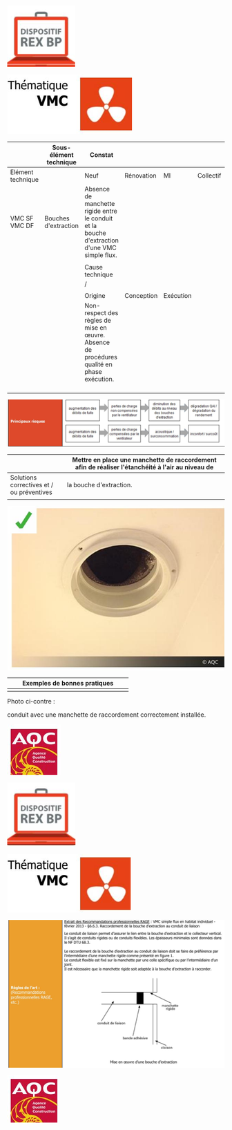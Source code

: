 ![](<images/VMC simple ou double flux - bouche d'extraction - Bonne pratique/_page_0_Picture_0.jpeg>)

![](<images/VMC simple ou double flux - bouche d'extraction - Bonne pratique/_page_0_Picture_1.jpeg>)

|                   | Sous- élément<br>technique | Constat                                                                                          |            |           |           |              |
|-------------------|----------------------------|--------------------------------------------------------------------------------------------------|------------|-----------|-----------|--------------|
| Elément technique |                            | Neuf                                                                                             | Rénovation | MI        | Collectif | Tertiaire    |
| VMC SF<br>VMC DF  | Bouches d'extraction       | Absence de manchette rigide entre le conduit et la bouche<br>d'extraction d'une VMC simple flux. |            |           |           |              |
|                   |                            |                                                                                                  |            |           |           |              |
|                   |                            | Cause technique                                                                                  |            |           |           |              |
|                   |                            | /                                                                                                |            |           |           |              |
|                   |                            |                                                                                                  |            |           |           |              |
|                   |                            | Origine                                                                                          | Conception | Exécution |           | Exploitation |
|                   |                            | Non-respect des règles de mise en œuvre.<br>Absence de procédures qualité en phase exécution.    |            |           |           |              |
|                   |                            |                                                                                                  |            |           |           |              |
|                   |                            |                                                                                                  |            |           |           |              |
|                   |                            |                                                                                                  |            |           |           |              |
|                   |                            |                                                                                                  |            |           |           |              |

![](<images/VMC simple ou double flux - bouche d'extraction - Bonne pratique/_page_0_Figure_3.jpeg>)

|                                              | Mettre en place une manchette de raccordement afin de réaliser l'étanchéité à l'air au niveau de |
|----------------------------------------------|--------------------------------------------------------------------------------------------------|
| Solutions correctives et /<br>ou préventives | la bouche d'extraction.                                                                          |
|                                              |                                                                                                  |

![](<images/VMC simple ou double flux - bouche d'extraction - Bonne pratique/_page_0_Picture_5.jpeg>)

|  |  | Exemples de bonnes pratiques |  |  |
|--|--|------------------------------|--|--|
|  |  |                              |  |  |

Photo ci-contre :

conduit avec une manchette de raccordement correctement installée.

![](<images/VMC simple ou double flux - bouche d'extraction - Bonne pratique/_page_0_Picture_10.jpeg>)

![](<images/VMC simple ou double flux - bouche d'extraction - Bonne pratique/_page_1_Picture_0.jpeg>)

![](<images/VMC simple ou double flux - bouche d'extraction - Bonne pratique/_page_1_Picture_1.jpeg>)

![](<images/VMC simple ou double flux - bouche d'extraction - Bonne pratique/_page_1_Figure_2.jpeg>)

![](<images/VMC simple ou double flux - bouche d'extraction - Bonne pratique/_page_1_Picture_4.jpeg>)